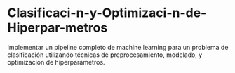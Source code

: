 # Clasificaci-n-y-Optimizaci-n-de-Hiperpar-metros
Implementar un pipeline completo de machine learning para un problema de clasificación utilizando técnicas de preprocesamiento, modelado, y optimización de hiperparámetros. 
